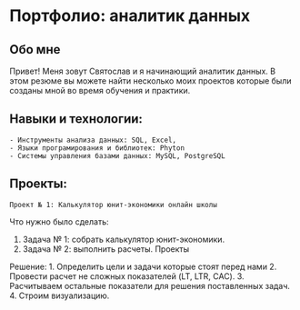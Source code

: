 # Портфолио: аналитик данных

## Обо мне 

Привет! Меня зовут Святослав и я начинающий аналитик данных.
В этом резюме вы можете найти несколько моих проектов которые были созданы мной во время обучения и практики.

## Навыки и технологии:
	- Инструменты анализа данных: SQL, Excel,
	- Языки програмирования и библиотек: Phyton 
	- Системы управления базами данных: MySQL, PostgreSQL



## Проекты:
	Проект № 1: Калькулятор юнит-экономики онлайн школы
<p>Что нужно было сделать:<p>
	<ol>
  <li>Задача № 1: собрать калькулятор юнит-экономики.</li>
	<li>Задача № 2: выполнить расчеты. Проекты</li>
</ol>


<p>Решение: 1. Определить цели и задачи которые стоят перед нами
	 2. Провести расчет не сложных показателей (LT, LTR, CAC).
	 3. Расчитываем остальные показатели для решения поставленных задач.
	 4. Строим визуализацию.<p>
